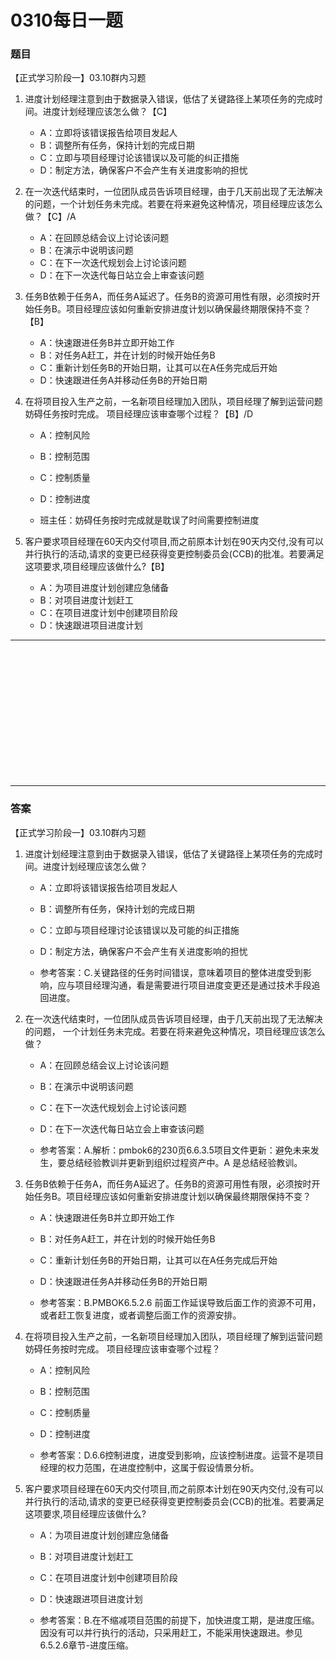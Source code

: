 # 0310每日一题
### 题目
【正式学习阶段一】03.10群内习题

1. 进度计划经理注意到由于数据录入错误，低估了关键路径上某项任务的完成时间。进度计划经理应该怎么做？【C】
	- A：立即将该错误报告给项目发起人
	- B：调整所有任务，保持计划的完成日期
	- C：立即与项目经理讨论该错误以及可能的纠正措施
	- D：制定方法，确保客户不会产生有关进度影响的担忧

2. 在一次迭代结束时，一位团队成员告诉项目经理，由于几天前出现了无法解决的问题，一个计划任务未完成。若要在将来避免这种情况，项目经理应该怎么做？【C】/A
	- A：在回顾总结会议上讨论该问题
	- B：在演示中说明该问题
	- C：在下一次迭代规划会上讨论该问题
	- D：在下一次迭代每日站立会上审查该问题

3. 任务B依赖于任务A，而任务A延迟了。任务B的资源可用性有限，必须按时开始任务B。项目经理应该如何重新安排进度计划以确保最终期限保持不变？【B】
	- A：快速跟进任务B并立即开始工作
	- B：对任务A赶工，并在计划的时候开始任务B
	- C：重新计划任务B的开始日期，让其可以在A任务完成后开始
	- D：快速跟进任务A并移动任务B的开始日期

4. 在将项目投入生产之前，一名新项目经理加入团队，项目经理了解到运营问题妨碍任务按时完成。 项目经理应该审查哪个过程？【B】/D
	- A：控制风险
	- B：控制范围
	- C：控制质量
	- D：控制进度

	- 班主任：妨碍任务按时完成就是耽误了时间需要控制进度

5. 客户要求项目经理在60天内交付项目,而之前原本计划在90天内交付,没有可以并行执行的活动,请求的变更已经获得变更控制委员会(CCB)的批准。若要满足这项要求,项目经理应该做什么?【B】
	- A：为项目进度计划创建应急储备
	- B：对项目进度计划赶工
	- C：在项目进度计划中创建项目阶段
	- D：快速跟进项目进度计划

<hr/>
<br/><br/><br/><br/><br/><br/><br/><br/><br/><br/><br/><br/>
<hr/>

### 答案
【正式学习阶段一】03.10群内习题

1. 进度计划经理注意到由于数据录入错误，低估了关键路径上某项任务的完成时间。进度计划经理应该怎么做？
	- A：立即将该错误报告给项目发起人
	- B：调整所有任务，保持计划的完成日期
	- C：立即与项目经理讨论该错误以及可能的纠正措施
	- D：制定方法，确保客户不会产生有关进度影响的担忧

	- 参考答案：C.关键路径的任务时间错误，意味着项目的整体进度受到影响，应与项目经理沟通，看是需要进行项目进度变更还是通过技术手段追回进度。

2. 在一次迭代结束时，一位团队成员告诉项目经理，由于几天前出现了无法解决的问题， 一个计划任务未完成。若要在将来避免这种情况，项目经理应该怎么做？
	- A：在回顾总结会议上讨论该问题
	- B：在演示中说明该问题
	- C：在下一次迭代规划会上讨论该问题
	- D：在下一次迭代每日站立会上审查该问题

	- 参考答案：A.解析：pmbok6的230页6.6.3.5项目文件更新：避免未来发生，要总结经验教训并更新到组织过程资产中。A 是总结经验教训。

3. 任务B依赖于任务A，而任务A延迟了。任务B的资源可用性有限，必须按时开始任务B。项目经理应该如何重新安排进度计划以确保最终期限保持不变？
	- A：快速跟进任务B并立即开始工作
	- B：对任务A赶工，并在计划的时候开始任务B
	- C：重新计划任务B的开始日期，让其可以在A任务完成后开始
	- D：快速跟进任务A并移动任务B的开始日期

	- 参考答案：B.PMBOK6.5.2.6 前面工作延误导致后面工作的资源不可用，或者赶工恢复进度，或者调整后面工作的资源安排。

4. 在将项目投入生产之前，一名新项目经理加入团队，项目经理了解到运营问题妨碍任务按时完成。 项目经理应该审查哪个过程？
	- A：控制风险
	- B：控制范围
	- C：控制质量
	- D：控制进度

	- 参考答案：D.6.6控制进度，进度受到影响，应该控制进度。运营不是项目经理的权力范围，在进度控制中，这属于假设情景分析。

5. 客户要求项目经理在60天内交付项目,而之前原本计划在90天内交付,没有可以并行执行的活动,请求的变更已经获得变更控制委员会(CCB)的批准。若要满足这项要求,项目经理应该做什么?
	- A：为项目进度计划创建应急储备
	- B：对项目进度计划赶工
	- C：在项目进度计划中创建项目阶段
	- D：快速跟进项目进度计划

	- 参考答案：B.在不缩减项目范围的前提下，加快进度工期，是进度压缩。因没有可以并行执行的活动，只采用赶工，不能采用快速跟进。参见6.5.2.6章节-进度压缩。